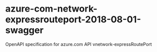 # azure-com-network-expressrouteport-2018-08-01-swagger
OpenAPI specification for azure.com API vnetwork-expressRoutePort

